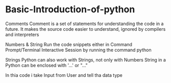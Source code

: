 # Basic-Introduction-of-python
Comments
Comment is a set of statements for understanding the code in a future. It makes the source code easier to understand, ignored by compilers and interpreters


Numbers & String
Run the code snippets either in Command Prompt/Terminal Interactive Session by running the command python

Strings
Python can also work with Strings, not only with Numbers
String in a Python can be enclosed with '...' or "..."

In thia code i take Input from User and tell tha data type

